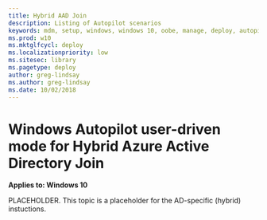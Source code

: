 ```yaml
---
title: Hybrid AAD Join
description: Listing of Autopilot scenarios
keywords: mdm, setup, windows, windows 10, oobe, manage, deploy, autopilot, ztd, zero-touch, partner, msfb, intune
ms.prod: w10
ms.mktglfcycl: deploy
ms.localizationpriority: low
ms.sitesec: library
ms.pagetype: deploy
author: greg-lindsay
ms.author: greg-lindsay
ms.date: 10/02/2018
---
```



# Windows Autopilot user-driven mode for Hybrid Azure Active Directory Join

**Applies to: Windows 10**

PLACEHOLDER.  This topic is a placeholder for the AD-specific (hybrid) instuctions.
